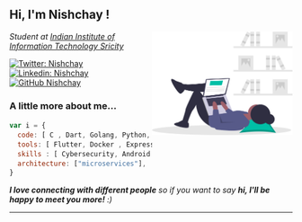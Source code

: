 <h2> Hi, I'm  Nishchay !</h2>
<img align='right' src="https://github.com/codernishchay/codernishchay/blob/main/undraw_researching_22gp.svg" width="250">
<p><em>Student at <a href="http://iiits.in/">Indian Institute of Information Technology Sricity</a>
</em></p>

[![Twitter: Nishchay](https://img.shields.io/twitter/follow/nishchay_v_?style=social)](https://twitter.com/nishchay_v_)
[![Linkedin: Nishchay](https://img.shields.io/badge/-nishchay-blue?style=flat-square&logo=Linkedin&logoColor=white&link=https://www.linkedin.com/in/nishchay-verma-5a4a19193/)](https://www.linkedin.com/in/nishchay-verma-5a4a19193/)
[![GitHub Nishchay](https://img.shields.io/github/followers/codernishchay?label=follow&style=social)](https://github.com/codernishchay)


###  A little more about me...  

```javascript
var i = {
  code: [ C , Dart, Golang, Python, Bash, JavaScript, C++, TypeScript],
  tools: [ Flutter, Docker , Express, GraphQL, RestApi],
  skills : [ Cybersecurity, Android Development, Backend Development], 
  architecture: ["microservices"],  
}
```

<em><b>I love connecting with different people</b> so if you want to say <b>hi, I'll be happy to meet you more!</b> :)</em>

---

